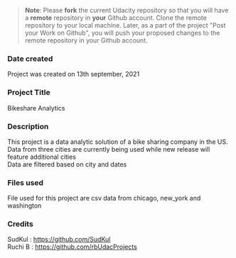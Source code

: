 >**Note**: Please **fork** the current Udacity repository so that you will have a **remote** repository in **your** Github account. Clone the remote repository to your local machine. Later, as a part of the project "Post your Work on Github", you will push your proposed changes to the remote repository in your Github account.

### Date created
Project was created on 13th september, 2021

### Project Title
Bikeshare Analytics

### Description
This project is a data analytic solution of a bike sharing company in the US. </br>
Data from three cities are currently being used while new release will feature additional cities </br>
Data are filtered based on city and dates

### Files used
File used for this project are csv data from chicago, new_york and washington

### Credits
SudKul : https://github.com/SudKul </br>
Ruchi B : https://github.com/rbUdacProjects


